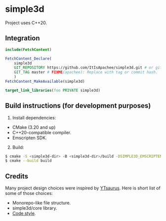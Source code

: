 # simple3d

Project uses C++20.

## Integration

```cmake
include(FetchContent)

FetchContent_Declare(
    simple3d
    GIT_REPOSITORY https://github.com/ItIsApachee/simple3d.git # or git@github.com:ItIsApachee/simple3d.git
    GIT_TAG master # FIXME(apachee): Replace with tag or commit hash.
    )
FetchContent_MakeAvailable(simple3d)

target_link_libraries(foo PRIVATE simple3d)
```

## Build instructions (for development purposes)
1. Install dependencies:
- CMake (3.20 and up)
- C++20-compatible compiler.
- Emscripten SDK.

2. Build:
```bash
$ cmake -S <simple3d-dir> -B <simple3d-dir>/build -DSIMPLE3D_EMSCRIPTEN_CMAKE_TOOLCHAIN_FILE=<emsdk-dir>/upstream/emscripten/cmake/Modules/Platform/Emscripten.cmake -DCMAKE_BUILD_TYPE:STRING=<cfg> ...
$ cmake --build build
```

## Credits

Many project design choices were inspired by [YTsaurus](https://ytsaurus.tech/). Here is short list of some of those choices:
- Monorepo-like file structure.
- simple3d/core library.
- [Code style](https://github.com/ytsaurus/ytsaurus/blob/main/yt/styleguide/cpp.md).
